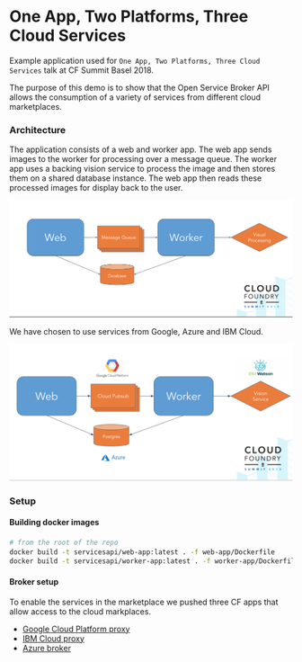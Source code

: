 # One App, Two Platforms, Three Cloud Services
Example application used for `One App, Two Platforms, Three Cloud Services` talk at CF Summit Basel 2018.

The purpose of this demo is to show that the Open Service Broker API
allows the consumption of a variety of services from different cloud marketplaces.

### Architecture
The application consists of a web and worker app. The web app sends images to the worker for processing
over a message queue. The worker app uses a backing vision service to process the image and then stores
them on a shared database instance. The web app then reads these processed images for display back to the user.
 
![](./assets/arch.png)

We have chosen to use services from Google, Azure and IBM Cloud.

![](./assets/arch2.png)

### Setup

#### Building docker images
```bash
# from the root of the repo
docker build -t servicesapi/web-app:latest . -f web-app/Dockerfile
docker build -t servicesapi/worker-app:latest . -f worker-app/Dockerfile
```

#### Broker setup

To enable the services in the marketplace we pushed three CF apps that allow access to the cloud
markplaces.
* [Google Cloud Platform proxy](https://github.com/cloudfoundry-incubator/gcp-broker-proxy)
* [IBM Cloud proxy](https://github.com/georgi-lozev/cf-broker-proxy)
* [Azure broker](https://github.com/Azure/open-service-broker-azure)

